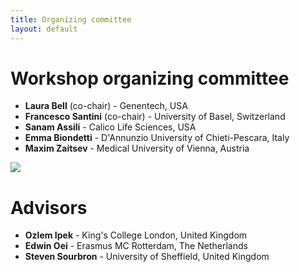 ```yaml
--- 
title: Organizing committee
layout: default
--- 
```

# Workshop organizing committee
* **Laura Bell** (co-chair) - Genentech, USA
* **Francesco Santini** (co-chair) - University of Basel, Switzerland
* **Sanam Assili** - Calico Life Sciences, USA
* **Emma Biondetti** - D'Annunzio University of Chieti-Pescara, Italy
* **Maxim Zaitsev** - Medical University of Vienna, Austria

<img src="/images/committee.jpg" style="max-width: 100%;"/>

# Advisors
* **Ozlem Ipek** - King's College London, United Kingdom
* **Edwin Oei** - Erasmus MC Rotterdam, The Netherlands
* **Steven Sourbron** - University of Sheffield, United Kingdom
